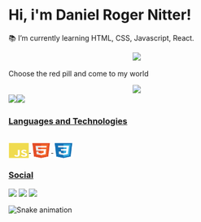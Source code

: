 <h1> Hi, i'm Daniel Roger Nitter!</h1>
<p>📚 I’m currently learning HTML, CSS, Javascript, React.</p>
<div align="center">
  <img src="https://i.gifer.com/origin/37/376a66dacbd417010b5eda0d46ada276.gif" width="300px" />
  </div>
<p>Choose the red pill and come to my world<p/>
<div align="center">
  <img src="https://media.tenor.com/8ZOrI4ujpUEAAAAC/the-matrix-morpheus.gif" width="300px" />
  </div>
<a href="https://github.com/nitter1">
   <img height="140em" src="https://github-readme-stats.vercel.app/api?username=nitter1&show_icons=true&theme=dark&include_all_commits=true&count_private=true"/><img height="140em" src="https://github-readme-stats.vercel.app/api/top-langs/?username=nitter1&layout=compact&langs_count=7&theme=dark"/>
  
<h3>Languages and Technologies</h3>
<div style="display: inline_block"><br>
  <img align="center" alt="Daniel-Js" height="30" width="40" src="https://raw.githubusercontent.com/devicons/devicon/master/icons/javascript/javascript-plain.svg" target="_blank">
  <img align="center" alt="Daniel-HTML" height="30" width="40" src="https://raw.githubusercontent.com/devicons/devicon/master/icons/html5/html5-original.svg" target="_blank">
  <img align="center" alt="Daniel-CSS" height="30" width="40" src="https://raw.githubusercontent.com/devicons/devicon/master/icons/css3/css3-original.svg" target="_blank">
  
  <h3>Social</h3>
<div> 
  <a href="https://instagram.com/dannitter" target="_blank"><img src="https://img.shields.io/badge/-Instagram-%23E4405F?style=for-the-badge&logo=instagram&logoColor=white" target="_blank"></a>
  <a href = "mailto:danielroger2001@gmail.com"><img src="https://img.shields.io/badge/Gmail-D14836?style=for-the-badge&logo=gmail&logoColor=white" target="_blank"></a>
  <a href="https://www.linkedin.com/in/danirns1" target="_blank"><img src="https://img.shields.io/badge/-LinkedIn-%230077B5?style=for-the-badge&logo=linkedin&logoColor=white" target="_blank"></a>
 
  ![Snake animation](https://github.com/nitter1/nitter1/blob/output/github-contribution-grid-snake.svg)
 
</div>
